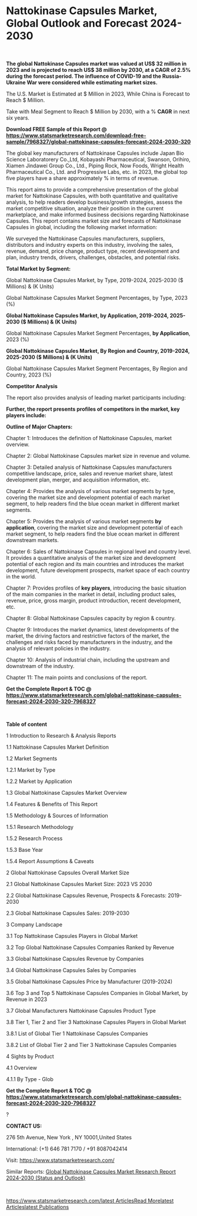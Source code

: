 <h1>Nattokinase Capsules Market, Global Outlook and Forecast 2024-2030</h1><br/><p><strong>The global Nattokinase Capsules market was valued at US$ 32 million in 2023 and is projected to reach US$ 38 million by 2030, at a <strong>CAGR</strong> of 2.5% during the forecast period. The influence of COVID-19 and the Russia-Ukraine War were considered while estimating market sizes.</strong></p>
 
 
 
 <p>The U.S. Market is Estimated at $ Million in 2023, While China is Forecast to Reach $ Million.</p>
 
 
 
 <p>Take with Meal Segment to Reach $ Million by 2030, with a % <strong>CAGR</strong> in next six years.</p>
 
 
 
 <p><strong>Download FREE Sample of this Report @ <a href="https://www.statsmarketresearch.com/download-free-sample/7968327/global-nattokinase-capsules-forecast-2024-2030-320">https://www.statsmarketresearch.com/download-free-sample/7968327/global-nattokinase-capsules-forecast-2024-2030-320</a></strong></p>
 
 
 
 <p>The global key manufacturers of Nattokinase Capsules include Japan Bio Science Laboratorery Co.,Ltd, Kobayashi Pharmaceutical, Swanson, Orihiro, Xiamen Jindawei Group Co., Ltd., Piping Rock, Now Foods, Wright Health Pharmaceutical Co., Ltd. and Progressive Labs, etc. in 2023, the global top five players have a share approximately % in terms of revenue.</p>
 
 
 
 <p>This report aims to provide a comprehensive presentation of the global market for Nattokinase Capsules, with both quantitative and qualitative analysis, to help readers develop business/growth strategies, assess the market competitive situation, analyze their position in the current marketplace, and make informed business decisions regarding Nattokinase Capsules. This report contains market size and forecasts of Nattokinase Capsules in global, including the following market information:</p>
 
 
 
 <p>We surveyed the Nattokinase Capsules manufacturers, suppliers, distributors and industry experts on this industry, involving the sales, revenue, demand, price change, product type, recent development and plan, industry trends, drivers, challenges, obstacles, and potential risks.</p>
 
 
 
 <p><strong>Total Market by Segment:</strong></p>
 
 
 
 <p>Global Nattokinase Capsules Market, by Type, 2019-2024, 2025-2030 ($ Millions) & (K Units)</p>
 
 
 
 <p>Global Nattokinase Capsules Market Segment Percentages, by Type, 2023 (%)</p>
 
 
 
 <p><strong>Global Nattokinase Capsules Market, <strong>by Application</strong>, 2019-2024, 2025-2030 ($ Millions) & (K Units)</strong></p>
 
 
 
 <p>Global Nattokinase Capsules Market Segment Percentages, <strong>by Application</strong>, 2023 (%)</p>
 
 
 
 <p><strong>Global Nattokinase Capsules Market, By Region and Country, 2019-2024, 2025-2030 ($ Millions) & (K Units)</strong></p>
 
 
 
 <p>Global Nattokinase Capsules Market Segment Percentages, By Region and Country, 2023 (%)</p>
 
 
 
 <p><strong>Competitor Analysis</strong></p>
 
 
 
 <p>The report also provides analysis of leading market participants including:</p>
 
 
 
 <p><strong>Further, the report presents profiles of competitors in the market, <strong>key players</strong> include:</strong></p>
 
 
 
 <p><strong>Outline of Major Chapters:</strong></p>
 
 
 
 <p>Chapter 1: Introduces the definition of Nattokinase Capsules, market overview.</p>
 
 
 
 <p>Chapter 2: Global Nattokinase Capsules market size in revenue and volume.</p>
 
 
 
 <p>Chapter 3: Detailed analysis of Nattokinase Capsules manufacturers competitive landscape, price, sales and revenue market share, latest development plan, merger, and acquisition information, etc.</p>
 
 
 
 <p>Chapter 4: Provides the analysis of various market segments by type, covering the market size and development potential of each market segment, to help readers find the blue ocean market in different market segments.</p>
 
 
 
 <p>Chapter 5: Provides the analysis of various market segments <strong>by application</strong>, covering the market size and development potential of each market segment, to help readers find the blue ocean market in different downstream markets.</p>
 
 
 
 <p>Chapter 6: Sales of Nattokinase Capsules in regional level and country level. It provides a quantitative analysis of the market size and development potential of each region and its main countries and introduces the market development, future development prospects, market space of each country in the world.</p>
 
 
 
 <p>Chapter 7: Provides profiles of <strong>key players</strong>, introducing the basic situation of the main companies in the market in detail, including product sales, revenue, price, gross margin, product introduction, recent development, etc.</p>
 
 
 
 <p>Chapter 8: Global Nattokinase Capsules capacity by region & country.</p>
 
 
 
 <p>Chapter 9: Introduces the market dynamics, latest developments of the market, the driving factors and restrictive factors of the market, the challenges and risks faced by manufacturers in the industry, and the analysis of relevant policies in the industry.</p>
 
 
 
 <p>Chapter 10: Analysis of industrial chain, including the upstream and downstream of the industry.</p>
 
 
 
 <p>Chapter 11: The main points and conclusions of the report.</p>
 
 
 
 <div><b>Get the Complete Report & TOC @ <a href="https://www.statsmarketresearch.com/global-nattokinase-capsules-forecast-2024-2030-320-7968327">https://www.statsmarketresearch.com/global-nattokinase-capsules-forecast-2024-2030-320-7968327</a></b></div>
 
 
 
 <p><br />
 
 <b>Table of content</b></p>
 
 
 
 <p>1 Introduction to Research & Analysis Reports<br />
 
 1.1 Nattokinase Capsules Market Definition<br />
 
 1.2 Market Segments<br />
 
 1.2.1 Market by Type<br />
 
 1.2.2 Market by Application<br />
 
 1.3 Global Nattokinase Capsules Market Overview<br />
 
 1.4 Features & Benefits of This Report<br />
 
 1.5 Methodology & Sources of Information<br />
 
 1.5.1 Research Methodology<br />
 
 1.5.2 Research Process<br />
 
 1.5.3 Base Year<br />
 
 1.5.4 Report Assumptions & Caveats<br />
 
 2 Global Nattokinase Capsules Overall Market Size<br />
 
 2.1 Global Nattokinase Capsules Market Size: 2023 VS 2030<br />
 
 2.2 Global Nattokinase Capsules Revenue, Prospects & Forecasts: 2019-2030<br />
 
 2.3 Global Nattokinase Capsules Sales: 2019-2030<br />
 
 3 Company Landscape<br />
 
 3.1 Top Nattokinase Capsules Players in Global Market<br />
 
 3.2 Top Global Nattokinase Capsules Companies Ranked by Revenue<br />
 
 3.3 Global Nattokinase Capsules Revenue by Companies<br />
 
 3.4 Global Nattokinase Capsules Sales by Companies<br />
 
 3.5 Global Nattokinase Capsules Price by Manufacturer (2019-2024)<br />
 
 3.6 Top 3 and Top 5 Nattokinase Capsules Companies in Global Market, by Revenue in 2023<br />
 
 3.7 Global Manufacturers Nattokinase Capsules Product Type<br />
 
 3.8 Tier 1, Tier 2 and Tier 3 Nattokinase Capsules Players in Global Market<br />
 
 3.8.1 List of Global Tier 1 Nattokinase Capsules Companies<br />
 
 3.8.2 List of Global Tier 2 and Tier 3 Nattokinase Capsules Companies<br />
 
 4 Sights by Product<br />
 
 4.1 Overview<br />
 
 4.1.1 By Type - Glob</p>
 
 
 
 <div><b>Get the Complete Report & TOC @ <a href="https://www.statsmarketresearch.com/global-nattokinase-capsules-forecast-2024-2030-320-7968327">https://www.statsmarketresearch.com/global-nattokinase-capsules-forecast-2024-2030-320-7968327</a></b></div>
 
 
 
 <p>? </p>
 
 
 
 <p><b>CONTACT US:</b><br />
 
 276 5th Avenue, New York , NY 10001,United States<br />
 
 International: (+1) 646 781 7170 / +91 8087042414<br />
 
 Visit: <a href="https://www.statsmarketresearch.com/">https://www.statsmarketresearch.com/</a><br />
 
 Similar Reports: <a href="https://www.statsmarketresearch.com/global-nattokinase-capsules-forecast-2024-2030-320-7968327">Global Nattokinase Capsules Market Research Report 2024-2030 (Status and Outlook)</a><br />
 
 <br />
 
 <a href="https://gyeongbokgung.com">https://www.statsmarketresearch.com/</a><a href="https://hallyeomaritime.com">latest Articles</a><a href="https://jingwansa.com">Read More</a><a href="https://nguoiviet.jp/">latest Articles</a><a href="https://www.intelmarketresearch.com/">latest Publications</a></p>